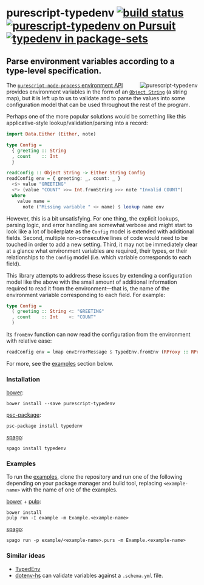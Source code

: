 # purescript-typedenv [![build status](https://img.shields.io/travis/nsaunders/purescript-typedenv.svg)](https://travis-ci.org/nsaunders/purescript-typedenv) [![purescript-typedenv on Pursuit](https://pursuit.purescript.org/packages/purescript-typedenv/badge)](https://pursuit.purescript.org/packages/purescript-typedenv) [![typedenv in package-sets](https://img.shields.io/endpoint.svg?url=https://package-sets-badge-zxa7vacp3dju.runkit.sh/typedenv)](https://github.com/purescript/package-sets)
## Parse environment variables according to a type-level specification.

<img src="https://raw.githubusercontent.com/nsaunders/purescript-typedenv/master/img/tile.png" alt="purescript-typedenv" align="right" />

The [`purescript-node-process` environment API](https://pursuit.purescript.org/packages/purescript-node-process/7.0.0/docs/Node.Process#v:getEnv)
provides environment variables in the form of an
[`Object String`](https://pursuit.purescript.org/packages/purescript-foreign-object/2.0.2/docs/Foreign.Object#t:Object)
(a string map), but it is left up to us to validate and to parse the values into some configuration model that can be used
throughout the rest of the program.

Perhaps one of the more popular solutions would be something like this applicative-style lookup/validation/parsing
into a record:

```purescript
import Data.Either (Either, note)

type Config =
  { greeting :: String
  , count    :: Int
  }

readConfig :: Object String -> Either String Config
readConfig env = { greeting: _, count: _ }
  <$> value "GREETING"
  <*> (value "COUNT" >>= Int.fromString >>> note "Invalid COUNT")
  where
    value name =
      note ("Missing variable " <> name) $ lookup name env
```

However, this is a bit unsatisfying. For one thing, the explicit lookups, parsing logic, and error handling are somewhat
verbose and might start to look like a lot of boilerplate as the `Config` model is extended with additional fields. Second,
multiple non-consecutive lines of code would need to be touched in order to add a new setting. Third, it may not be
immediately clear at a glance what environment variables are required, their types, or their relationships to the `Config`
model (i.e. which variable corresponds to each field).

This library attempts to address these issues by extending a configuration model like the above with the small amount of
additional information required to read it from the environment⁠—that is, the name of the environment variable corresponding
to each field. For example:

```purescript
type Config =
  ( greeting :: String <: "GREETING"
  , count    :: Int    <: "COUNT"
  )
```

Its `fromEnv` function can now read the configuration from the environment with relative ease:

```purescript
readConfig env = lmap envErrorMessage $ TypedEnv.fromEnv (RProxy :: RProxy Config) env
```

For more, see the [examples](#examples) section below.

### Installation

[bower](https://github.com/bower/bower):
```
bower install --save purescript-typedenv
```

[psc-package](https://github.com/purescript/psc-package):
```
psc-package install typedenv
```

[spago](https://github.com/spacchetti/spago):
```
spago install typedenv
```

### Examples

To run the [examples](example), clone the repository and run one of the following depending on your package manager and build tool, replacing `<example-name>` with the name of one of the examples.

[bower](https://github.com/bower/bower) + [pulp](http://github.com/purescript-contrib/pulp):
```
bower install
pulp run -I example -m Example.<example-name>
```

[spago](https://github.com/spacchetti/spago):
```
spago run -p example/<example-name>.purs -m Example.<example-name>
```

### Similar ideas
* [TypedEnv](https://github.com/freight-hub/TypedEnv)
* [dotenv-hs](https://github.com/stackbuilders/dotenv-hs) can validate variables against a `.schema.yml` file.

